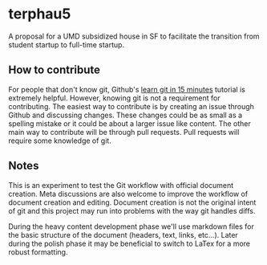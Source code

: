 # terphau5

A proposal for a UMD subsidized house in SF to facilitate the transition from student startup to full-time startup.

## How to contribute

For people that don't know git, Github's [learn git in 15 minutes](https://try.github.io/levels/1/challenges/1) tutorial is extremely helpful. However, knowing git is not a requirement for contributing. The easiest way to contribute is by creating an issue through Github and discussing changes. These changes could be as small as a spelling mistake or it could be about a larger issue like content. The other main way to contribute will be through pull requests. Pull requests will require some knowledge of git.

## Notes

This is an experiment to test the Git workflow with official document creation. Meta discussions are also welcome to improve the workflow of document creation and editing. Document creation is not the original intent of git and this project may run into problems with the way git handles diffs.

During the heavy content development phase we'll use markdown files for the basic structure of the document (headers, text, links, etc...). Later during the polish phase it may be beneficial to switch to LaTex for a more robust formatting.